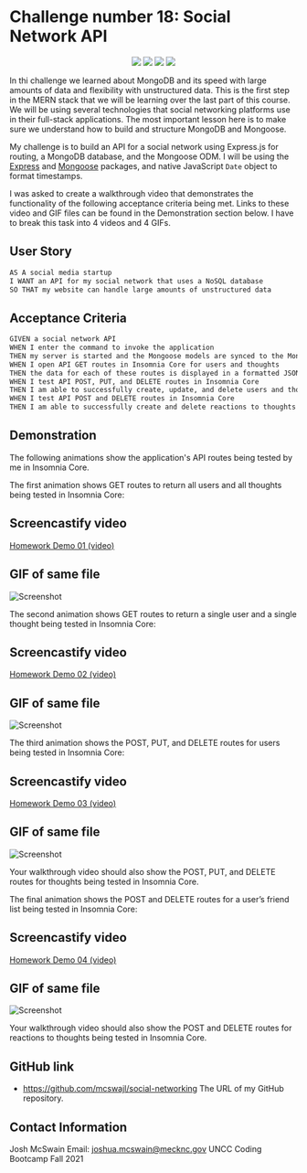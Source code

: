 

# Challenge number 18: Social Network API

<p align="center">
   <img src="https://img.shields.io/badge/MongoDB-blue"  />
  <img src="https://img.shields.io/badge/mongoose-red"  />
    <img src="https://img.shields.io/badge/javascript-yellow" />
    <img src="https://img.shields.io/badge/express-orange" />
</p>

In thi challenge we learned about MongoDB and its speed with large amounts of data and flexibility with unstructured data. This is the first step in the MERN stack that we will be learning over the last part of this course. We will be using several technologies that social networking platforms use in their full-stack applications. The most important lesson here is to make sure we understand how to build and structure MongoDB and Mongoose.

My challenge is to build an API for a social network using Express.js for routing, a MongoDB database, and the Mongoose ODM. I will be using the [Express](https://www.npmjs.com/package/express) and [Mongoose](https://www.npmjs.com/package/mongoose) packages, and native JavaScript `Date` object to format timestamps.

I was asked to create a walkthrough video that demonstrates the functionality of the following acceptance criteria being met. Links to these video and GIF files can be found in the Demonstration section below. I have to break this task into 4 videos and 4 GIFs.


## User Story

```md
AS A social media startup
I WANT an API for my social network that uses a NoSQL database
SO THAT my website can handle large amounts of unstructured data
```


## Acceptance Criteria

```md
GIVEN a social network API
WHEN I enter the command to invoke the application
THEN my server is started and the Mongoose models are synced to the MongoDB database
WHEN I open API GET routes in Insomnia Core for users and thoughts
THEN the data for each of these routes is displayed in a formatted JSON
WHEN I test API POST, PUT, and DELETE routes in Insomnia Core
THEN I am able to successfully create, update, and delete users and thoughts in my database
WHEN I test API POST and DELETE routes in Insomnia Core
THEN I am able to successfully create and delete reactions to thoughts and add and remove friends to a user’s friend list
```


## Demonstration

The following animations show the application's API routes being tested by me in Insomnia Core.

The first animation shows GET routes to return all users and all thoughts being tested in Insomnia Core:

## Screencastify video
[Homework Demo 01 (video)](https://watch.screencastify.com/v/GADmRQjz7txtx7kKHYAh)
## GIF of same file
![Screenshot](./assests/First_Animation.gif)

The second animation shows GET routes to return a single user and a single thought being tested in Insomnia Core:

## Screencastify video
[Homework Demo 02 (video)](https://watch.screencastify.com/v/XEaNRLP2qanXbZrItgJa)
## GIF of same file
![Screenshot](./assests/Second_Animation.gif)

The third animation shows the POST, PUT, and DELETE routes for users being tested in Insomnia Core:

## Screencastify video
[Homework Demo 03 (video)](https://watch.screencastify.com/v/vYM4TKvylIOw0iVhHcah)
## GIF of same file
![Screenshot](./assests/Third_Animation.gif)

Your walkthrough video should also show the POST, PUT, and DELETE routes for thoughts being tested in Insomnia Core.

The final animation shows the POST and DELETE routes for a user’s friend list being tested in Insomnia Core:

## Screencastify video
[Homework Demo 04 (video)](https://watch.screencastify.com/v/I2TovB1C40M4Nn8GZk6p)
## GIF of same file
![Screenshot](./assests/Forth_Animation.gif)

Your walkthrough video should also show the POST and DELETE routes for reactions to thoughts being tested in Insomnia Core.


## GitHub link

* https://github.com/mcswajl/social-networking The URL of my GitHub repository.

## Contact Information
Josh McSwain
Email: joshua.mcswain@mecknc.gov
UNCC Coding Bootcamp Fall 2021
